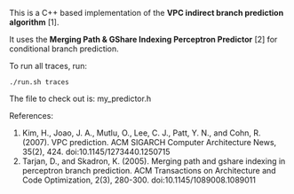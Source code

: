
This is a C++ based implementation of the **VPC indirect branch prediction algorithm** [1].

It uses the **Merging Path & GShare Indexing Perceptron Predictor** [2] for conditional branch prediction. 

To run all traces, run:

    ./run.sh traces

The file to check out is: my_predictor.h

References:
 1. Kim, H., Joao, J. A., Mutlu, O., Lee, C. J., Patt, Y. N., and Cohn,
R. (2007). VPC prediction. ACM SIGARCH Computer Architecture
News, 35(2), 424. doi:10.1145/1273440.1250715
 2. Tarjan, D., and Skadron, K. (2005). Merging path and gshare indexing
in perceptron branch prediction. ACM Transactions on Architecture
and Code Optimization, 2(3), 280-300. doi:10.1145/1089008.1089011
